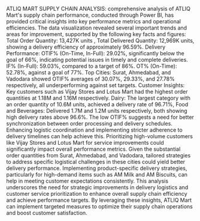 ATLIQ MART SUPPLY CHAIN ANALYSIS: comprehensive analysis of ATLIQ Mart's supply chain performance, conducted through Power BI, has provided critical insights into key performance metrics and operational efficiencies. The data visualization revealed several important trends and areas for improvement, supported by the following key facts and figures: Total Order Quantity: 13,427K units , Total Delivered Quantity: 12,969K units, showing a delivery efficiency of approximately 96.59%. Delivery Performance: OTIF% (On-Time, In-Full): 29.02%, significantly below the goal of 66%, indicating potential issues in timely and complete deliveries. IF% (In-Full): 59.03%, compared to a target of 86%. OT% (On-Time): 52.78%, against a goal of 77%. Top Cities: Surat, Ahmedabad, and Vadodara showed OTIF% averages of 30.07%, 29.33%, and 27.78% respectively, all underperforming against set targets. Customer Insights: Key customers such as Vijay Stores and Lotus Mart had the highest order quantities at 1.18M and 1.16M respectively. Dairy: The largest category with an order quantity of 10.6M units, achieved a delivery rate of 96.71%, Food and Beverages: Delivered 1.7M and 1.2M units respectively, both showing high delivery rates above 96.6%. The low OTIF% suggests a need for better synchronization between order processing and delivery schedules. Enhancing logistic coordination and implementing stricter adherence to delivery timelines can help achieve this. Prioritizing high-volume customers like Vijay Stores and Lotus Mart for service improvements could significantly impact overall performance metrics. Given the substantial order quantities from Surat, Ahmedabad, and Vadodara, tailored strategies to address specific logistical challenges in these cities could yield better delivery performance. Implementing product-specific delivery strategies, particularly for high-demand items such as AM Milk and AM Biscuits, can help in meeting customer expectations consistently. This analysis underscores the need for strategic improvements in delivery logistics and customer service prioritization to enhance overall supply chain efficiency and achieve performance targets. By leveraging these insights, ATLIQ Mart can implement targeted measures to optimize their supply chain operations and boost customer satisfaction.
